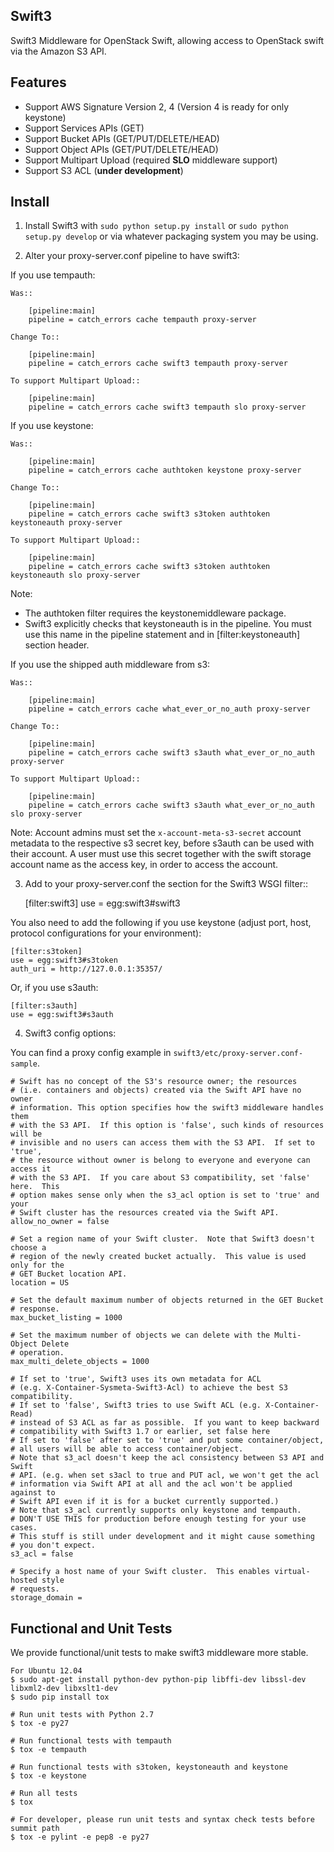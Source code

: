 Swift3
------

Swift3 Middleware for OpenStack Swift, allowing access to OpenStack
swift via the Amazon S3 API.

Features
-------
 - Support AWS Signature Version 2, 4 (Version 4 is ready for only keystone)
 - Support Services APIs (GET)
 - Support Bucket APIs (GET/PUT/DELETE/HEAD)
 - Support Object APIs (GET/PUT/DELETE/HEAD)
 - Support Multipart Upload (required **SLO** middleware support)
 - Support S3 ACL (**under development**)

Install
-------

1) Install Swift3 with ``sudo python setup.py install`` or ``sudo python
   setup.py develop`` or via whatever packaging system you may be using.

2) Alter your proxy-server.conf pipeline to have swift3:

If you use tempauth:

    Was::

        [pipeline:main]
        pipeline = catch_errors cache tempauth proxy-server

    Change To::

        [pipeline:main]
        pipeline = catch_errors cache swift3 tempauth proxy-server

    To support Multipart Upload::

        [pipeline:main]
        pipeline = catch_errors cache swift3 tempauth slo proxy-server


If you use keystone:

    Was::

        [pipeline:main]
        pipeline = catch_errors cache authtoken keystone proxy-server

    Change To::

        [pipeline:main]
        pipeline = catch_errors cache swift3 s3token authtoken keystoneauth proxy-server

    To support Multipart Upload::

        [pipeline:main]
        pipeline = catch_errors cache swift3 s3token authtoken keystoneauth slo proxy-server

Note:
 * The authtoken filter requires the keystonemiddleware package.
 * Swift3 explicitly checks that keystoneauth is in the pipeline.  You must use this name
   in the pipeline statement and in [filter:keystoneauth] section header.


If you use the shipped auth middleware from s3:

    Was::

        [pipeline:main]
        pipeline = catch_errors cache what_ever_or_no_auth proxy-server

    Change To::

        [pipeline:main]
        pipeline = catch_errors cache swift3 s3auth what_ever_or_no_auth proxy-server

    To support Multipart Upload::

        [pipeline:main]
        pipeline = catch_errors cache swift3 s3auth what_ever_or_no_auth slo proxy-server

Note: Account admins must set the `x-account-meta-s3-secret` account metadata to the respective s3 secret
key, before s3auth can be used with their account. A user must use this secret together with
the swift storage account name as the access key, in order to access the account.


3) Add to your proxy-server.conf the section for the Swift3 WSGI filter::

    [filter:swift3]
    use = egg:swift3#swift3

You also need to add the following if you use keystone (adjust port, host, protocol configurations for your environment):

    [filter:s3token]
    use = egg:swift3#s3token
    auth_uri = http://127.0.0.1:35357/

Or, if you use s3auth:

    [filter:s3auth]
    use = egg:swift3#s3auth

4) Swift3 config options:

 You can find a proxy config example in `swift3/etc/proxy-server.conf-sample`.

    # Swift has no concept of the S3's resource owner; the resources
    # (i.e. containers and objects) created via the Swift API have no owner
    # information. This option specifies how the swift3 middleware handles them
    # with the S3 API.  If this option is 'false', such kinds of resources will be
    # invisible and no users can access them with the S3 API.  If set to 'true',
    # the resource without owner is belong to everyone and everyone can access it
    # with the S3 API.  If you care about S3 compatibility, set 'false' here.  This
    # option makes sense only when the s3_acl option is set to 'true' and your
    # Swift cluster has the resources created via the Swift API.
    allow_no_owner = false

    # Set a region name of your Swift cluster.  Note that Swift3 doesn't choose a
    # region of the newly created bucket actually.  This value is used only for the
    # GET Bucket location API.
    location = US

    # Set the default maximum number of objects returned in the GET Bucket
    # response.
    max_bucket_listing = 1000

    # Set the maximum number of objects we can delete with the Multi-Object Delete
    # operation.
    max_multi_delete_objects = 1000

    # If set to 'true', Swift3 uses its own metadata for ACL
    # (e.g. X-Container-Sysmeta-Swift3-Acl) to achieve the best S3 compatibility.
    # If set to 'false', Swift3 tries to use Swift ACL (e.g. X-Container-Read)
    # instead of S3 ACL as far as possible.  If you want to keep backward
    # compatibility with Swift3 1.7 or earlier, set false here
    # If set to 'false' after set to 'true' and put some container/object,
    # all users will be able to access container/object.
    # Note that s3_acl doesn't keep the acl consistency between S3 API and Swift
    # API. (e.g. when set s3acl to true and PUT acl, we won't get the acl
    # information via Swift API at all and the acl won't be applied against to
    # Swift API even if it is for a bucket currently supported.)
    # Note that s3_acl currently supports only keystone and tempauth.
    # DON'T USE THIS for production before enough testing for your use cases.
    # This stuff is still under development and it might cause something
    # you don't expect.
    s3_acl = false

    # Specify a host name of your Swift cluster.  This enables virtual-hosted style
    # requests.
    storage_domain =


Functional and Unit Tests
-------------------------
We provide functional/unit tests to make swift3 middleware more stable.

    For Ubuntu 12.04
    $ sudo apt-get install python-dev python-pip libffi-dev libssl-dev libxml2-dev libxslt1-dev
    $ sudo pip install tox

    # Run unit tests with Python 2.7
    $ tox -e py27

    # Run functional tests with tempauth
    $ tox -e tempauth

    # Run functional tests with s3token, keystoneauth and keystone
    $ tox -e keystone

    # Run all tests
    $ tox

    # For developer, please run unit tests and syntax check tests before summit path
    $ tox -e pylint -e pep8 -e py27
